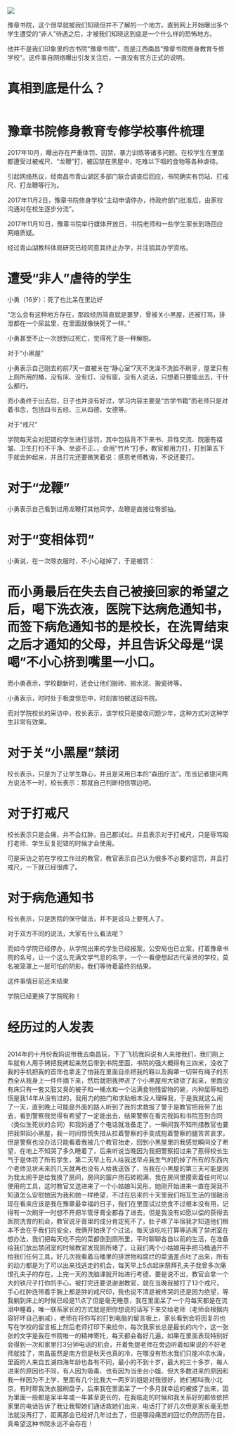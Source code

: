 <p><img src="https://www.iaders.com/wp-content/uploads/2019/11/a1477-007a5xO3gy1g8iqpdlaygj30k00awwf3.jpg"></p>
<p><span style="color: #333333;">豫章书院，这个很早就被我们知晓但并不了解的一个地方。直到网上开始曝出多个学生遭受的“非人”待遇之后，才被我们知晓这到底是一个什么样的恐怖地方。</span></p>
<p><span style="color: #333333;">他并不是我们印象里的古书院“豫章书院”，而是江西南昌“豫章书院修身教育专修学校”。这件事自网络曝出引发关注后，一直没有官方正式的说明。</span><span id="more-8725"></span></p>
<h1>真相到底是什么？</h1>
<p class="picbox"><img src="https://www.iaders.com/wp-content/uploads/2019/11/3c754-007a5xO3gy1g8iqpe2folj30k00awdgh.jpg" alt=""></p>
<h1>豫章书院修身教育专修学校事件梳理</h1>
<p><span style="color: #333333;">2017年10月，曝出存在严重体罚、囚禁、暴力训练等诸多问题。在校学生在里面都遭受过被戒尺、“龙鞭”打，被囚禁在黑屋中，吃难以下咽的食物等各种虐待。</span></p>
<p><span style="color: #333333;">引起网络热议，经南昌市青山湖区多部门联合调查后回应，书院确实有罚站、打戒尺、打龙鞭等行为。</span></p>
<p><span style="color: #333333;">2017年11月2日，豫章书院修身学校“主动申请停办，待政府部门批准后，由家校沟通对在校生逐步分流”。</span></p>
<p><span style="color: #333333;">2017年11月10日，豫章书院举行媒体开放日，书院老师和一些学生家长到场回应网络质疑。</span></p>
<p><span style="color: #333333;">经过青山湖教科体局研究已经同意其终止办学，并注销其办学资格。</span></p>
<h1>遭受“非人”虐待的学生</h1>
<p><span style="color: #333333;">小勇（16岁）：死了也比呆在里边好</span></p>
<p><span style="color: #333333;">“怎么会有这种地方存在，那段经历简直就是噩梦，曾被关小黑屋，还被打骂，排泄都在一个尿盆里，在里面就像快死了一样。”</span></p>
<p><span style="color: #333333;">小勇甚至不止一次想到过死亡，觉得死了是一种解脱。</span></p>
<p><span style="color: #333333;">对于“小黑屋”</span></p>
<p><span style="color: #333333;">小勇表示自己刚去的前7天一直被关在“静心室”7天不洗澡不洗脸不刷牙，屋里只有上厕所用的桶，没有床、没有灯、没有窗，没有人说话，只想着只要能出去，干什么都行。</span></p>
<p><span style="color: #333333;">而小勇终于出去后，日子也并没有好过，学习内容主要是“古学书籍”而老师只是对着书念，包括四书五经、三从四德、女德等。</span></p>
<p><span style="color: #333333;">对于“戒尺”</span></p>
<p><span style="color: #333333;">学院每天会对犯错的学生进行惩罚，其中包括背不下来书、异性交流、院服有褶皱、卫生打扫不干净、坐姿不正、，会用”竹片”打手，教官都用力打，打到第五下手就会肿起来，并且打完还要微笑着说：感恩老师教诲，不说还要打。</span></p>
<h1>对于“龙鞭”</h1>
<p><span style="color: #333333;">小勇表示自己看到过用龙鞭打其他同学，龙鞭是直接往臀部抽。</span></p>
<h1>对于“变相体罚”</h1>
<p><span style="color: #333333;">小勇说，在一次晾衣服时，不小心碰掉了，于是被罚：</span></p>
<h1>而小勇最后在失去自己被接回家的希望之后，喝下洗衣液，医院下达病危通知书，而签下病危通知书的是校长，在洗胃结束之后才通知的父母，并且告诉父母是“误喝”不小心挤到嘴里一小口。</h1>
<p><span style="color: #333333;">而小勇表示，学校翻新时，还会让他们搬砖、搬水泥、搬瓷砖等。</span></p>
<p><span style="color: #333333;">小勇表示，时时处于极度惊恐中，时刻害怕被送回书院。</span></p>
<p><span style="color: #333333;">而对学院校长的采访中，校长表示，该学校只是接收问题少年，这种方式对这种学生非常有效果。</span></p>
<h1>对于关“小黑屋”禁闭</h1>
<p><span style="color: #333333;">校长表示，只是为了让学生静心，并且是采用日本的“森田疗法”。而当记者提问两方说法不一时，校长表示：那就自己判断相信哪边吧。</span></p>
<h1>对于打戒尺</h1>
<p><span style="color: #333333;">校长表示只是会痛，并不会红肿，自己都试过。并且表示对于打戒尺，只是辱骂殴打老师、学生反复犯错的时候才会使用。</span></p>
<p><span style="color: #333333;">可是采访之前在学校工作过的教官，教官表示自己认为很多不必要的惩罚，并且打戒尺，一下就已经很疼了。</span></p>
<h1>对于病危通知书</h1>
<p><span style="color: #333333;">校长表示，只是医院的保守做法，并不是说马上要死人了。</span></p>
<p><span style="color: #333333;">对于双方不同的说法，大家有什么看法呢？</span></p>
<p><span style="color: #333333;">而如今学院已经停办，从学院出来的学生已经报案，公安局也已立案，打着豫章书院的名号，让一个这么充满文学气息的名字，一个一看便想起古代圣贤的学校，莫名被笼罩上一层可怕的阴影，我们等待着最终的结果。</span></p>
<p><span style="color: #333333;">这件事情目前还未结束</span></p>
<p><span style="color: #333333;">学院已经更换了学院昵称！</span></p>
<h1>经历过的人发表</h1>
<p class="picbox"><img src="https://www.iaders.com/wp-content/uploads/2019/11/8cb7b-007a5xO3gy1g8iqpehjbbj30yi08pwf8.jpg" alt=""></p>
<p><span style="color: #333333;">2014年的十月份我妈说带我去南昌玩，下了飞机我妈说有人来接我们，我们刚上车就有人用手铐把我拷起来然后带到书院里面，书院的强大概得有三四米，没收了我的手机把我的首饰也拿走了怕我在里面自杀把我的鞋以及胸罩一切带有绳子的东西全从我身上一件件摘下来，然后就把我押进了个小黑屋用大锁锁了起来，里面没有床只有一套又脏又臭的被子和一桶水和一个沾满食物残留物的碗，内种屈辱和恐慌是我14年从没有过的，我用力的拍门和求助根本没人理睬我，于是我就这么闹了一天，直到晚上可能是外面的路人听到了我的求救报了警于是教官把我带了出去，看到警察我觉得有希望了一定能出去，结果警察在看完我妈和书院签到合同（类似生死状的合同）和我妈通了个电话就准备走了，一瞬间我不知所措教官也要把我带回小黑屋，我一时间惊慌失措从拉着警察的手变成抱着警察的腿苦苦哀求，但是警察也没办法只能看着我被几个教官抬走，回到小黑屋里的我感觉瞬间没了希望，在地上不知哭了多久睡着了，后来听说当晚因为我把警察招过来了惹得校长生气于是体罚了所有学生，第二天早上有人给我送早点我生气的扔掉了所有的东西内个老师见状未来的几天就再也没有人给我送饭了，当我在小黑屋的第三天可能是因为我太闹于是给我换了房间，房间的窗户用石砖砌满，我在房间里摸索着任何可以使用的工具，这时教官又送进来了一个小姑娘叫吴彤，她刚开始进来一直在哭我不知道怎么安慰她因为我和她一样绝望，不过在后来的十天里我们相互生活的很融洽现在看来应该是我在豫章最幸福的日子，我们在里面试过绝食不过根本没有用，记得有一次刷牙一时想不开把半管牙膏全都吞了进去，但是我没有如愿以偿的获得去医院洗胃的机会，教官说牙膏里的成分肯定死不了，肚子疼了半宿我才知道他们根本不会在乎我们的安全，我俩开始换了个过法，每天该吃吃打算等逃离了禁闭室在想办法，我们把每天吃不完的菜都倒到厕所里，平时聊聊各自以前的生活，在准备给我们放出禁闭室的时候教官发现厕所堵了，让我们两个小姑娘用手把马桶通开不给我们任何工具，好几次我看着马桶里的排泄物和腐烂的菜渣差点吐了出来，所有的动力都是为了可以出来找逃走的机会，每天早上5点起床祭拜孔夫子我曾多次痛恨孔夫子的存在，上完一天的洗脑课就开始进行考德，要是说不出，教官会拿一个大的铁尺子打你的手心，被打完还要说谢谢教官，就在当晚我被打了13个戒尺，手心红肿连带着手腕上都是肿的戒尺印，我也说不清是被疼哭的还是因为绝望，等我躺到床上的时候已经是11点了但是毫无睡意，我在里面呆了一个月每天都是在流泪中睡着，唯一联系家长的方式就是把你想说的话写下来交给老师（老师会根据内容好坏自己删减），老师在将你写的打到电脑的留言板上，家长看到会将回复的也写在学校的留言板上然后老师打印下来给你，每次我家长总是最长的内个，这一张张的文字是我在书院唯一的精神寄托，每天都会看好几遍，如果在里面表现特别好会得到一次和家里打3分钟电话的机会，开着免提老师在旁边听着如果说的不好老师就挂了，南昌虽然是南方但是秋天也真的冷，在哪没有热水我们只能冲凉水澡，里面的人来自五湖四海年龄也各有不同，最小的不到十岁，最大的三十多岁，每人进来的原因也不同，有人因为吸毒、也有因为当坐台小姐、但大多数进来的原因和我一样因为不上学，里面有几个比我大一两岁的姐姐对我很好，她们都叫我小北京，有时帮我洗衣服刷盘子，后来我在里面呆了一个多月就幸运的被接了出来，因为里面一般都是呆半年或一年甚至更长的，在我临走的时候和我关系好的都依依把家里的电话告诉了我让我帮她们通话救她们出来，电话打了好几次但是家长毫无想法就没再打了，距离那会已经好几年过去了，但是哪段痛苦的回忆仍然历历在目，真希望这种书院永远不会存在！</span></p>
<p class="picbox"><img src="https://www.iaders.com/wp-content/uploads/2019/11/e98db-007a5xO3gy1g8iqpey5z3j30hs0cedh1.jpg" alt="">​​​​</p>